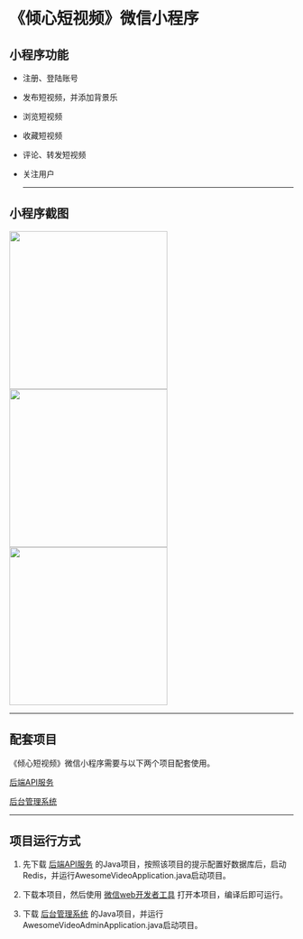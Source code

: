# 《倾心短视频》微信小程序
## 小程序功能

+ 注册、登陆账号

+ 发布短视频，并添加背景乐

+ 浏览短视频

+ 收藏短视频

+ 评论、转发短视频

+ 关注用户

  <hr/>

## 小程序截图

<img src="https://raw.githubusercontent.com/lkmc2/AwesomeVideoWxApp/master/picture/%E9%A6%96%E9%A1%B5.png" width="280px"/><img src="https://raw.githubusercontent.com/lkmc2/AwesomeVideoWxApp/master/picture/%E8%A7%86%E9%A2%91%E8%AF%A6%E6%83%85%E9%A1%B5.png" width="280px"/><img src="https://raw.githubusercontent.com/lkmc2/AwesomeVideoWxApp/master/picture/%E6%88%91%E7%9A%84%E4%BF%A1%E6%81%AF%E9%A1%B5.png" width="280px"/>

<hr/>

## 配套项目

《倾心短视频》微信小程序需要与以下两个项目配套使用。

<a href="https://github.com/lkmc2/AwesomeVideo">后端API服务</a>

<a href="https://github.com/lkmc2/AwesomeVideoAdmin">后台管理系统</a>

<hr/>

## 项目运行方式

1. 先下载 <a href="https://github.com/lkmc2/AwesomeVideo">后端API服务</a> 的Java项目，按照该项目的提示配置好数据库后，启动Redis，并运行AwesomeVideoApplication.java启动项目。

2. 下载本项目，然后使用 <a href="https://developers.weixin.qq.com/miniprogram/dev/devtools/download.html">微信web开发者工具</a> 打开本项目，编译后即可运行。
3. 下载 <a href="https://github.com/lkmc2/AwesomeVideoAdmin">后台管理系统</a> 的Java项目，并运行AwesomeVideoAdminApplication.java启动项目。